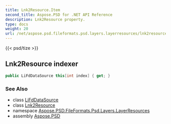 ```yaml
---
title: Lnk2Resource.Item
second_title: Aspose.PSD for .NET API Reference
description: Lnk2Resource property. 
type: docs
weight: 20
url: /net/aspose.psd.fileformats.psd.layers.layerresources/lnk2resource/item/
---
```

{{< psd/tize >}}
## Lnk2Resource indexer

```csharp
public LiFdDataSource this[int index] { get; }
```

### See Also

* class [LiFdDataSource](../../lifddatasource/)
* class [Lnk2Resource](../)
* namespace [Aspose.PSD.FileFormats.Psd.Layers.LayerResources](../../lnk2resource/)
* assembly [Aspose.PSD](../../../)


